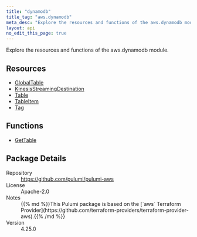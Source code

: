 ```yaml
---
title: "dynamodb"
title_tag: "aws.dynamodb"
meta_desc: "Explore the resources and functions of the aws.dynamodb module."
layout: api
no_edit_this_page: true
---
```


<!-- WARNING: this file was generated by Pulumi Docs Generator. -->
<!-- Do not edit by hand unless you're certain you know what you are doing! -->

Explore the resources and functions of the aws.dynamodb module.

<h2 id="resources">Resources</h2>
<ul class="api">
    <li><a href="globaltable" title="GlobalTable"><span class="api-symbol api-symbol--resource"></span>GlobalTable</a></li>
    <li><a href="kinesisstreamingdestination" title="KinesisStreamingDestination"><span class="api-symbol api-symbol--resource"></span>KinesisStreamingDestination</a></li>
    <li><a href="table" title="Table"><span class="api-symbol api-symbol--resource"></span>Table</a></li>
    <li><a href="tableitem" title="TableItem"><span class="api-symbol api-symbol--resource"></span>TableItem</a></li>
    <li><a href="tag" title="Tag"><span class="api-symbol api-symbol--resource"></span>Tag</a></li>
</ul>

<h2 id="functions">Functions</h2>
<ul class="api">
    <li><a href="gettable" title="GetTable"><span class="api-symbol api-symbol--function"></span>GetTable</a></li>
</ul>

<h2 id="package-details">Package Details</h2>
<dl class="package-details">
	<dt>Repository</dt>
	<dd><a href="https://github.com/pulumi/pulumi-aws">https://github.com/pulumi/pulumi-aws</a></dd>
	<dt>License</dt>
	<dd>Apache-2.0</dd>
	<dt>Notes</dt>
	<dd>{{% md %}}This Pulumi package is based on the [`aws` Terraform Provider](https://github.com/terraform-providers/terraform-provider-aws).{{% /md %}}</dd>
	<dt>Version</dt>
	<dd>4.25.0</dd>
</dl>

